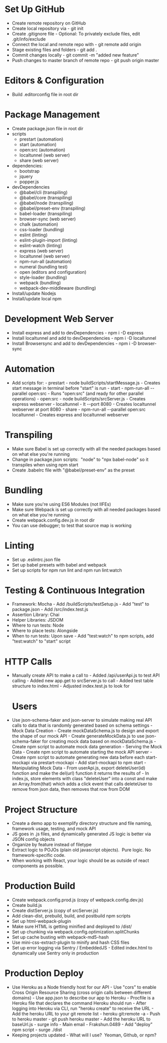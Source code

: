 # Set Up GitHub

- Create remote repository on GitHub
- Create local repository via - git init
- Create .gitignore file - Optional: To privately exclude files, edit .git/info/exclude
- Connect the local and remote repo with - git remote add origin <repo URL>
- Stage existing files and folders - git add .
- Commit changes locally - git commit -m "added new feature"
- Push changes to master branch of remote repo - git push origin master

# Editors & Configuration

- Build .editorconfig file in root dir

# Package Management

- Create package.json file in root dir
- scripts
  - prestart (automation)
  - start (automation)
  - open:src (automation)
  - localtunnel (web server)
  - share (web server)
- dependencies:
  - bootstrap
  - jquery
  - popper.js
- devDependencies
  - @babel/cli (transpiling)
  - @babel/core (transpiling)
  - @babel/node (transpiling)
  - @babel/preset-env (transpiling)
  - babel-loader (transpiling)
  - browser-sync (web server)
  - chalk (automation)
  - css-loader (bundling)
  - eslint (linting)
  - eslint-plugin-import (linting)
  - eslint-watch (linting)
  - express (web server)
  - localtunnel (web server)
  - npm-run-all (automation)
  - numeral (bundling test)
  - open (editors and configuration)
  - style-loader (bundling)
  - webpack (bundling)
  - webpack-dev-middleware (bundling)
- Install/update Nodejs
- Install/update local npm

# Development Web Server

- Install express and add to devDependencies - npm i -D express
- Install localtunnel and add to devDependencies - npm i -D localtunnel
- Install Browsersync and add to devDependencies - npm i -D browser-sync

# Automation

- Add scripts for: - prestart - node buildScripts/startMessage.js - Creates start message in terminal before "start" is run - start - npm-run-all --parallel open:src - Runs "open:src" (and ready for other parallel operations) - open:src - node buildScripts/srcServer.js - Creates express webserver - localtunnel - lt --port 8080 - Creates localtunnel webserver at port 8080 - share - npm-run-all --parallel open:src localtunnel - Creates express and localtunnel webserver

# Transpiling

- Make sure Babel is set up correctly with all the needed packages based on what else you're running
- Change in package.json scripts:  "node" to "npx babel-node" so it transpiles when using npm start
- Create .babelrc file with "@babel/preset-env" as the preset

# Bundling

- Make sure you're using ES6 Modules (not IIFEs)
- Make sure Webpack is set up correctly with all needed packages based on what else you're running
- Create webpack.config.dev.js in root dir
- You can use debugger; to test that source map is working

# Linting

- Set up .eslintrc.json file
- Set up babel presets with babel and webpack
- Set up scripts for npm run lint and npm run lint:watch

# Testing & Continuous Integration

- Framework: Mocha - Add /buildScripts/testSetup.js - Add "test" to package.json - Add /src/index.test.js
- Assertion Library: Chai
- Helper Libraries: JSDOM
- Where to run tests: Node
- Where to place tests: Alongside
- When to run tests: Upon save - Add "test:watch" to npm scripts, add "test:watch" to "start" script

# HTTP Calls

- Manually create API to make a call to - Added /api/userApi.js to test API calling - Added new app.get to srcServer.js to call - Added test table structure to index.html - Adjusted index.test.js to look for <h1>Users</h1>
- Use json-schema-faker and json-server to simulate making real API calls to data that is randomly generated based on schema settings - Mock Data Creation - Create mockDataSchema.js to design and export the shape of our mock API - Create generateMockData.js to use json-schema-faker for creating mock data based on mockDataSchema.js - Create npm script to automate mock data generation - Serving the Mock Data - Create npm script to automate starting the mock API server - Create npm script to automate generating new data before each start-mockapi via prestart-mockapi - Add start-mockapi to npm start - Manipulating Mock Data - From userApi.js, export deleteUser(id) function and make the del(url) function it returns the results of - In index.js, store elements with class "deleteUser" into a const and make an Array.from(that) which adds a click event that calls deleteUser to remove from json data, then removes that row from DOM

# Project Structure

- Create a demo app to exemplify directory structure and file naming, framework usage, testing, and mock API
- JS goes in .js files, and dynamically generated JS logic is better via JSON config objects
- Organize by feature instead of filetype
- Extract logic to POJOs (plain old javascript objects).  Pure logic. No framework-specific code.
- When working with React, your logic should be as outside of react components as possible.

# Production Build

- Create webpack.config.prod.js (copy of webpack.config.dev.js)
- Create build.js
- Create distServer.js (copy of srcServer.js)
- Add clean-dist, prebuild, build, and postbuild npm scripts
- Set up html-webpack-plugin
- Make sure HTML is getting minified and deployed to /dist/
- Set up chunking via webpack.config.optimization.splitChunks
- Set up cache busting with webpack-md5-hash
- Use mini-css-extract-plugin to minify and hash CSS files
- Set up error logging via Sentry / EmbeddedJS - Edited index.html to dynamically use Sentry only in production

# Production Deploy

- Use Heroku as a Node friendly host for our API - Use "cors" to enable Cross Origin Resource Sharing (cross origin calls between different domains) - Use app.json to describe our app to Heroku - Procfile is a Heroku file that declares the command Heroku should run - After logging into Heroku via CLI, run "heroku create" to receive the URL - Add the heroku URL to your git remote list - heroku git:remote -a <your unique heroku URL> - Push to heroku master - git push heroku master - Add the heroku URL to baseUrl.js - surge info - Main email - Frakshun.0489 - Add "deploy" npm script - surge ./dist
- Keeping projects updated - What will I use?  Yeoman, Github, or npm?
